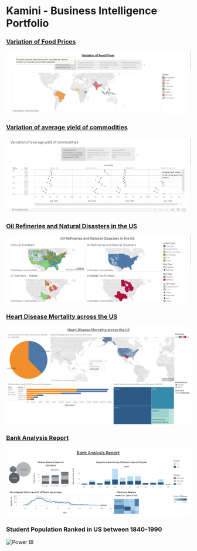 # Kamini - Business Intelligence Portfolio

### [Variation of Food Prices](https://public.tableau.com/profile/kamini.ravichandran5080#!/vizhome/VariationofFoodPrices_16195678471150/VariationofFoodPrices)

![](/Viz_Images/1.PNG)



### [Variation of average yield of commodities](https://public.tableau.com/profile/kamini.ravichandran5080#!/vizhome/Variationofaverageyieldofcommodities/Variationofaverageyieldofcommodities)

![](/Viz_Images/2.PNG)



### [Oil Refineries and Natural Disasters in the US](https://public.tableau.com/profile/kamini.ravichandran5080#!/vizhome/OilRefineriesandNaturalDisastersintheUS/OilRefineriesandNaturalDisastersintheUS)

![](/Viz_Images/3.PNG)



### [Heart Disease Mortality across the US](https://public.tableau.com/profile/kamini.ravichandran5080#!/vizhome/HeartDiseaseMortality_US_2016-18/HeartDiseaseMortalityacrosstheUS)

![](/Viz_Images/4.png)



### [Bank Analysis Report](https://public.tableau.com/profile/kamini.ravichandran5080#!/vizhome/BankMarketingAnalysis_16195643968870/Dashboard1)

![](/Viz_Images/5.PNG)


### Student Population Ranked in US between 1840-1990

![Power BI](https://user-images.githubusercontent.com/69264932/116329291-a62c9180-a790-11eb-8c44-02d422972832.gif)

